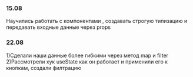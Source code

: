 ### 15.08 
Научились работать с компонентами , создавать строгую типизацию и передавать входные данные через props

### 22.08 
1)Сделали наши данные более гибкими через метод map и filter
2)Рассмотрели хук useState как он работает и применили его к кнопкам, создали филтрацию



